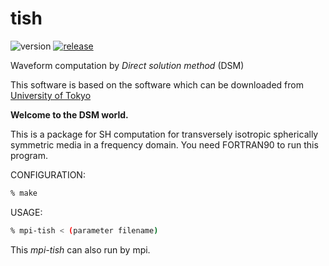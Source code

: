 # tish
![version][version-image]
[![release][release-image]][release]  

Waveform computation by *Direct solution method* (DSM)

This software is based on the software which can be downloaded from [University of Tokyo][dsm]

**Welcome to the DSM world.**

This is a package for SH computation 
for transversely isotropic spherically symmetric media 
in a frequency domain.
You need FORTRAN90 to run this program.


CONFIGURATION:  
```	bash
% make
```
USAGE:  
``` bash
% mpi-tish < (parameter filename)
```	

This *mpi-tish* can also run by mpi.

[dsm]: http://www-solid.eps.s.u-tokyo.ac.jp/~dsm/software/software.htm
[version-image]:https://img.shields.io/badge/version-1.0.0a-yellow.svg

[release-image]:https://img.shields.io/badge/release-Hinterland-pink.svg
[release]:https://finalfantasy.wikia.com/wiki/Dravanian_Hinterlands
